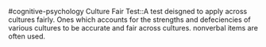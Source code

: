 #cognitive-psychology 
Culture Fair Test::A test deisgned to apply across cultures fairly. Ones which accounts for the strengths and defeciencies of various cultures to be accurate and fair across cultures. nonverbal items are often used.
<!--SR:!2024-04-09,3,250-->